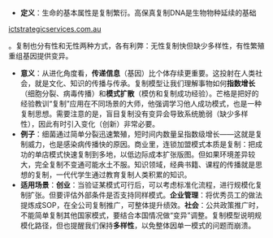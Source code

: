 - **定义**：生命的基本属性是复制繁衍。高保真复制DNA是生物物种延续的基础​

[ictstrategicservices.com.au](https://www.ictstrategicservices.com.au/2017/07/14/113-fantastic-thinking-tools-from-farnam-street/#:~:text=7)

。复制也分有性和无性两种方式，各有利弊：无性复制快但缺少多样性，有性繁殖重组基因提供变异。

- **意义**：从进化角度看，**传递信息**（基因）比个体存续更重要。这投射在人类社会，就是文化、知识的传播与传承。复制模型让我们理解事物如何**指数增长**（细胞分裂、病毒传播）和**模式扩散**（模仿和复制成功经验）。芒格是把好的经验教训“复制”应用在不同场景的大师，他强调学习他人成功模式，也是一种复制思想。需要注意的是，盲目复制没有变异会导致系统脆弱（缺少多样性），因此有时引入变化（创新）非常必要。
- **例子**：细菌通过简单分裂迅速繁殖，短时间内数量呈指数级增长——这就是复制威力，也是感染病传播快的原因。商业里，连锁加盟模式本质是复制：把成功的单店模式快速复制到多地，以低边际成本扩张版图。但如果环境差异较大，完全复制不变通可能水土不服。知识领域，经典书籍、课程的传播就是思想的复制，一代代学生通过教育复制人类积累的知识。
- **适用场景**：**创业**：当验证某模式可行后，可以考虑标准化流程，进行规模化复制扩张。但要评估外部条件是否支持同样模式。**企业管理**：将优秀员工的做法提炼成SOP，在全公司复制推广，可整体提升绩效。**社会**：公共政策推广时，不能简单复制其他国家模式，要结合本国情况做“变异”调整。复制模型说明规模化路径，但也提醒我们保持**多样性**，以免整体因单一模式的问题而崩溃。